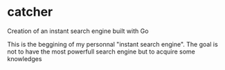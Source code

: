 # catcher
Creation of an instant search engine built with Go

This is the beggining of my personnal "instant search engine".
The goal is not to have the most powerfull search engine but to acquire some knowledges
